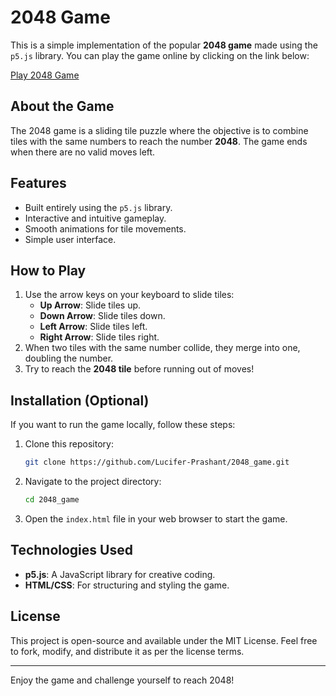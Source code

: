 # 2048 Game

This is a simple implementation of the popular **2048 game** made using the `p5.js` library.
You can play the game online by clicking on the link below:

[Play 2048 Game](https://lucifer-prashant.github.io/2048_game/)

## About the Game
The 2048 game is a sliding tile puzzle where the objective is to combine tiles with the same numbers to reach the number **2048**. The game ends when there are no valid moves left.

## Features
- Built entirely using the `p5.js` library.
- Interactive and intuitive gameplay.
- Smooth animations for tile movements.
- Simple user interface.

## How to Play
1. Use the arrow keys on your keyboard to slide tiles:
   - **Up Arrow**: Slide tiles up.
   - **Down Arrow**: Slide tiles down.
   - **Left Arrow**: Slide tiles left.
   - **Right Arrow**: Slide tiles right.
2. When two tiles with the same number collide, they merge into one, doubling the number.
3. Try to reach the **2048 tile** before running out of moves!

## Installation (Optional)
If you want to run the game locally, follow these steps:

1. Clone this repository:
   ```bash
   git clone https://github.com/Lucifer-Prashant/2048_game.git
   ```
2. Navigate to the project directory:
   ```bash
   cd 2048_game
   ```
3. Open the `index.html` file in your web browser to start the game.

## Technologies Used
- **p5.js**: A JavaScript library for creative coding.
- **HTML/CSS**: For structuring and styling the game.

## License
This project is open-source and available under the MIT License. Feel free to fork, modify, and distribute it as per the license terms.

---

Enjoy the game and challenge yourself to reach 2048!

